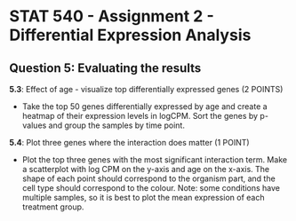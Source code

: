 STAT 540 - Assignment 2 - Differential Expression Analysis
================

Question 5: Evaluating the results
----------------------------------

**5.3**: Effect of age - visualize top differentially expressed genes (2 POINTS)

-   Take the top 50 genes differentially expressed by age and create a heatmap of their expression levels in logCPM. Sort the genes by p-values and group the samples by time point.

**5.4**: Plot three genes where the interaction does matter (1 POINT)

-   Plot the top three genes with the most significant interaction term. Make a scatterplot with log CPM on the y-axis and age on the x-axis. The shape of each point should correspond to the organism part, and the cell type should correspond to the colour. Note: some conditions have multiple samples, so it is best to plot the mean expression of each treatment group.